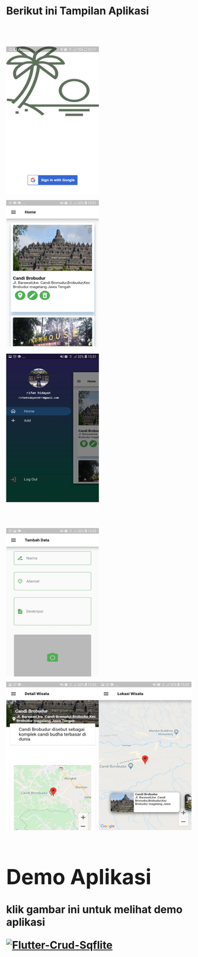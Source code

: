 <h1><b>Berikut ini Tampilan Aplikasi<b><h1>
<img src="ss/1.jpeg" width="250" height="400">   <img src="ss/2.jpeg" width="250" height="400">   <img src="ss/3.jpeg" width="250" height="400">
  
  
<img src="ss/4.jpeg" width="250" height="400">   <img src="ss/5.jpeg" width="250" height="400"><img src="ss/6.jpeg" width="250" height="400">

<h1><b>Demo Aplikasi</b></h1>
<p>klik gambar ini untuk melihat demo aplikasi</p>

[![Flutter-Crud-Sqflite](https://img.youtube.com/vi/st5jflCU6nQ&t=10s/0.jpg)](https://www.youtube.com/watch?v=st5jflCU6nQ&t=10s)
